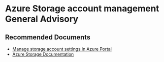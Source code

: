 <properties
	pageTitle="Azure Storage account management"
	description="Azure Storage account management"
	infoBubbleText=""
	service="microsoft.storage"
	resource="storageaccounts"
	authors="raprasad"
	ms.author="raprasad"
	displayOrder="9"
	articleId="5e0d7e9b-f7f7-4545-b8cf-a8dbb2a118e8"
	diagnosticScenario=""
	selfHelpType="generic"
	supportTopicIds="32602884"
	resourceTags=""
	productPesIds="15629"
	cloudEnvironments="MoonCake"
/>

# Azure Storage account management General Advisory

## **Recommended Documents**

* [Manage storage account settings in Azure Portal](https://docs.azure.cn/zh-cn/storage/common/storage-account-manage)
* [Azure Storage Documentation](https://docs.azure.cn/storage/)
